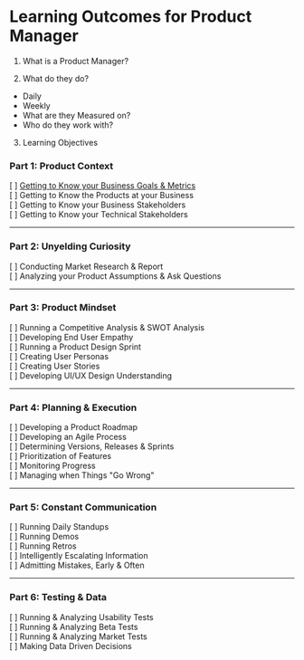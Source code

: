 # Learning Outcomes for Product Manager

1. What is a Product Manager? 

2. What do they do? 
  - Daily
  - Weekly
  - What are they Measured on? 
  - Who do they work with? 

3. Learning Objectives

### Part 1: Product Context
[ ] [Getting to Know your Business Goals & Metrics](https://github.com/andela/learningmap/blob/master/D4+/Product%20Manager/Required%20Skills/Learning%20Outcomes/Example-%20Business%20Goals%20and%20Metrics/README.md) <br> 
[ ] Getting to Know the Products at your Business <br> 
[ ] Getting to Know your Business Stakeholders <br> 
[ ] Getting to Know your Technical Stakeholders <br> 

-----

### Part 2: Unyelding Curiosity
[ ] Conducting Market Research & Report <br> 
[ ] Analyzing your Product Assumptions & Ask Questions

-----

### Part 3: Product Mindset
[ ] Running a Competitive Analysis & SWOT Analysis <br> 
[ ] Developing End User Empathy <br> 
[ ] Running a Product Design Sprint <br> 
[ ] Creating User Personas <br> 
[ ] Creating User Stories <br> 
[ ] Developing UI/UX Design Understanding  <br> 

----

### Part 4: Planning & Execution
[ ] Developing a Product Roadmap <br> 
[ ] Developing an Agile Process <br> 
[ ] Determining Versions, Releases & Sprints <br> 
[ ] Prioritization of Features <br> 
[ ] Monitoring Progress <br> 
[ ] Managing when Things "Go Wrong"

-----

### Part 5: Constant Communication
[ ] Running Daily Standups <br> 
[ ] Running Demos <br> 
[ ] Running Retros <br> 
[ ] Intelligently Escalating Information <br> 
[ ] Admitting Mistakes, Early & Often <br> 


---- 

### Part 6: Testing & Data
[ ] Running & Analyzing Usability Tests <br> 
[ ] Running & Analyzing Beta Tests <br> 
[ ] Running & Analyzing Market Tests <br> 
[ ] Making Data Driven Decisions  <br> 
